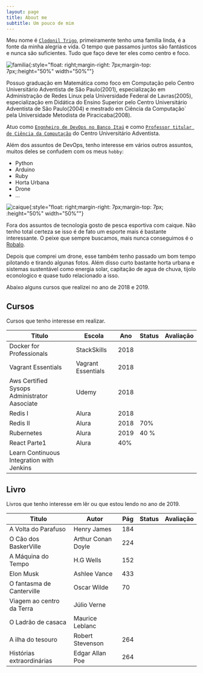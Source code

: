 ```yaml
---
layout: page
title: About me
subtitle: Um pouco de mim
---
```



Meu nome é [`Clodonil Trigo`](clodonil@nisled.org), primeiramente tenho uma familia linda, é a fonte da minha alegria e vida. O tempo que passamos juntos são fantásticos e nunca são suficientes. Tudo que faço deve ter eles como centro e foco.


![familia](../img/about/familia.jpg){:style="float: right;margin-right: 7px;margin-top: 7px;:height="50%" width="50%""}



Possuo graduação em Matemática como foco em Computação pelo Centro Universitário Adventista de São Paulo(2001), especialização em Administração de Redes Linux pela Universidade Federal de Lavras(2005), especialização em Didática do Ensino Superior pelo Centro Universitário Adventista de São Paulo(2004) e mestrado em Ciência da Computação` pela Universidade Metodista de Piracicaba(2008). 

Atuo como [`Engnheiro de DevOps no Banco Itaú`](https://www.linkedin.com/in/clodonil-trigo-4155722a/) e como [`Professor titular de Ciência da Computação`](https://www.linkedin.com/in/clodonil-trigo-4155722a/) do Centro Universitário Adventista.


Além dos assuntos de DevOps, tenho interesse em vários outros assuntos, muitos deles se confudem com os meus `hobby`:

- Python
- Arduino
- Ruby
- Horta Urbana
- Drone
- ... 


![caique](../img/about/caiaque.jpg){:style="float: right;margin-right: 7px;margin-top: 7px; :height="50%" width="50%""}

Fora dos assuntos de tecnologia gosto de pesca esportiva com caique. Não tenho total certeza se isso é de fato um esporte mais é bastante interessante. O peixe que sempre buscamos, mais nunca conseguimos é o [Robalo](https://pt.wikipedia.org/wiki/Robalo).

Depois que comprei um drone, esse também tenho passado um bom tempo pilotando e tirando algunas fotos. Além disso curto bastante horta urbana e sistemas sustentável como energia solar, capitação de agua de chuva, tijolo econologico e quase tudo relacionado a isso. 


Abaixo alguns cursos que realizei no ano de 2018 e 2019.

## **Cursos**

Cursos que tenho interesse em realizar.

|Titulo             |  Escola |Ano|Status | Avaliação | 
|-------------------|--------|---|-------|-----------|
|Docker for Professionals| StackSkills | 2018 | <i class="fa fa-star fa-check">|<i class="fa fa-star fa-lg"></i> <i class="fa fa-star fa-lg"></i> <i class="fa fa-star fa-lg"></i> <i class="fa fa-star fa-lg"></i> <i class="fa fa-star fa-lg"></i>|
|Vagrant Essentials |Vagrant Essentials |  2018 | <i class="fa fa-star fa-check">| <i class="fa fa-star fa-lg"></i> <i class="fa fa-star fa-lg"></i> <i class="fa fa-star fa-lg"></i> <i class="fa fa-star fa-lg"></i> <i class="fa fa-star fa-lg"></i>|
| Aws Certified Sysops Administrator Aasociate     |  Udemy       | 2018   |  <i class="fa fa-star fa-check">       | <i class="fa fa-star fa-lg"></i><i class="fa fa-star fa-lg"></i><i class="fa fa-star fa-lg"></i><i class="fa fa-star fa-lg"></i><i class="fa fa-star fa-lg"></i>          |
| Redis I  | Alura |  2018 |  <i class="fa fa-star fa-check"> |  <i class="fa fa-star fa-lg"></i> <i class="fa fa-star fa-lg"></i>
| Redis II  | Alura |  2018 |  70% |  
| Rubernetes | Alura | 2019 |  40 %| | 
| React Parte1 | Alura | 40% ||
| Learn Continuous Integration with Jenkins | | |


## **Livro**
    
Livros que tenho interesse em lêr ou que estou lendo no ano de 2019.

| Titulo | Autor | Pág | Status | Avaliação |
|--------|-------|-----|--------|-----------|
|A Volta do Parafuso | Henry James | 184 |   <i class="fa fa-star fa-check">   |  <i class="fa fa-star fa-lg"></i><i class="fa fa-star fa-lg"></i> |
|O Cão dos BaskerVille | Arthur Conan Doyle |224| <i class="fa fa-star fa-check"> |  <i class="fa fa-star fa-lg"></i><i class="fa fa-star fa-lg"></i><i class="fa fa-star fa-lg"></i><i class="fa fa-star fa-lg"></i> |
|A Máquina do Tempo | H.G Wells | 152 | <i class="fa fa-star fa-check"> | <i class="fa fa-star fa-lg"></i><i class="fa fa-star fa-lg"></i><i class="fa fa-star fa-lg"></i>   |
|Elon Musk         | Ashlee Vance | 433 | <i class="fa fa-star fa-check"> | <i class="fa fa-star fa-lg"></i><i class="fa fa-star fa-lg"></i><i class="fa fa-star fa-lg"></i><i class="fa fa-star fa-lg"></i><i class="fa fa-star fa-lg"></i>   |
|O fantasma de Canterville | Oscar Wilde | 70 | <i class="fa fa-star fa-check"> | <i class="fa fa-star fa-lg"></i><i class="fa fa-star fa-lg"></i>   |
|Viagem ao centro da Terra | Júlio Verne |   | | |
|O Ladrão de casaca | Maurice Leblanc | |  | |
|A ilha do tesouro | Robert Stevenson |264 | <i class="fa fa-star fa-check"> |<i class="fa fa-star fa-lg"></i><i class="fa fa-star fa-lg"></i><i class="fa fa-star fa-lg"></i><i class="fa fa-star fa-lg"></i><i class="fa fa-star fa-lg"></i> |
|Histórias extraordinárias|Edgar Allan Poe |264 |  | |


